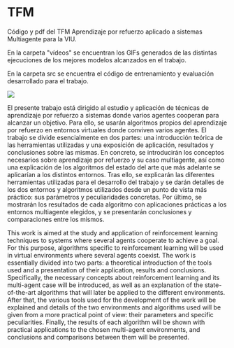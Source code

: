 # TFM
Código y pdf del TFM Aprendizaje por refuerzo aplicado a sistemas Multiagente para la VIU.

En la carpeta "vídeos" se encuentran los GIFs generados de las distintas ejecuciones de los mejores modelos alcanzados en el trabajo.

En la carpeta src se encuentra el código de entrenamiento y evaluación desarrollado para el trabajo.

![](https://github.com/victory06/TFM/blob/main/videos/sac\_multiw.gif)

El presente trabajo está dirigido al estudio y aplicación de técnicas de aprendizaje por refuerzo a sistemas donde varios agentes cooperan para alcanzar un objetivo. Para ello, se usarán algoritmos propios del aprendizaje por refuerzo en entornos virtuales donde conviven varios agentes. El trabajo se divide esencialmente en dos partes: una introducción teórica de las herramientas utilizadas y una exposición de aplicación, resultados y conclusiones sobre las mismas.
En concreto, se introducirán los conceptos necesarios sobre aprendizaje por refuerzo y su caso multiagente, así como una explicación de los algoritmos del estado del arte que más adelante se aplicarían a los distintos entornos.
Tras ello, se explicarán las diferentes herramientas utilizadas para el desarrollo del trabajo y se darán detalles de los dos entornos y algoritmos utilizados desde un punto de vista más práctico: sus parámetros y peculiaridades concretas. Por último, se mostrarán los resultados de cada algoritmo con aplicaciones prácticas a los entornos multiagente elegidos, y se presentarán conclusiones y comparaciones entre los mismos.

This work is aimed at the study and application of reinforcement learning techniques to systems where several agents cooperate to achieve a goal. For this purpose, algorithms specific to reinforcement learning will be used in virtual environments where several agents coexist. The work is essentially divided into two parts: a theoretical introduction of the tools used and a presentation of their application, results and conclusions.
Specifically, the necessary concepts about reinforcement learning and its multi-agent case will be introduced, as well as an explanation of the state-of-the-art algorithms that will later be applied to the different environments.
After that, the various tools used for the development of the work will be explained and details of the two environments and algorithms used will be given from a more practical point of view: their parameters and specific peculiarities. Finally, the results of each algorithm will be shown with practical applications to the chosen multi-agent environments, and conclusions and comparisons between them will be presented.
